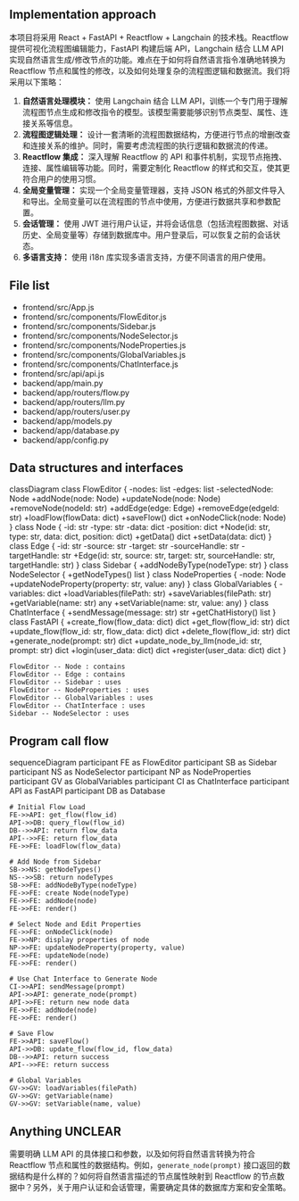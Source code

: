 ## Implementation approach

本项目将采用 React + FastAPI + Reactflow + Langchain 的技术栈。Reactflow 提供可视化流程图编辑能力，FastAPI 构建后端 API，Langchain 结合 LLM API 实现自然语言生成/修改节点的功能。难点在于如何将自然语言指令准确地转换为 Reactflow 节点和属性的修改，以及如何处理复杂的流程图逻辑和数据流。我们将采用以下策略：

1.  **自然语言处理模块：** 使用 Langchain 结合 LLM API，训练一个专门用于理解流程图节点生成和修改指令的模型。该模型需要能够识别节点类型、属性、连接关系等信息。
2.  **流程图逻辑处理：** 设计一套清晰的流程图数据结构，方便进行节点的增删改查和连接关系的维护。同时，需要考虑流程图的执行逻辑和数据流的传递。
3.  **Reactflow 集成：** 深入理解 Reactflow 的 API 和事件机制，实现节点拖拽、连接、属性编辑等功能。同时，需要定制化 Reactflow 的样式和交互，使其更符合用户的使用习惯。
4.  **全局变量管理：** 实现一个全局变量管理器，支持 JSON 格式的外部文件导入和导出。全局变量可以在流程图的节点中使用，方便进行数据共享和参数配置。
5.  **会话管理：** 使用 JWT 进行用户认证，并将会话信息（包括流程图数据、对话历史、全局变量等）存储到数据库中。用户登录后，可以恢复之前的会话状态。
6.  **多语言支持：** 使用 i18n 库实现多语言支持，方便不同语言的用户使用。

## File list

- frontend/src/App.js
- frontend/src/components/FlowEditor.js
- frontend/src/components/Sidebar.js
- frontend/src/components/NodeSelector.js
- frontend/src/components/NodeProperties.js
- frontend/src/components/GlobalVariables.js
- frontend/src/components/ChatInterface.js
- frontend/src/api/api.js
- backend/app/main.py
- backend/app/routers/flow.py
- backend/app/routers/llm.py
- backend/app/routers/user.py
- backend/app/models.py
- backend/app/database.py
- backend/app/config.py

## Data structures and interfaces


classDiagram
    class FlowEditor {
        -nodes: list
        -edges: list
        -selectedNode: Node
        +addNode(node: Node)
        +updateNode(node: Node)
        +removeNode(nodeId: str)
        +addEdge(edge: Edge)
        +removeEdge(edgeId: str)
        +loadFlow(flowData: dict)
        +saveFlow() dict
        +onNodeClick(node: Node)
    }
    class Node {
        -id: str
        -type: str
        -data: dict
        -position: dict
        +Node(id: str, type: str, data: dict, position: dict)
        +getData() dict
        +setData(data: dict)
    }
    class Edge {
        -id: str
        -source: str
        -target: str
        -sourceHandle: str
        -targetHandle: str
        +Edge(id: str, source: str, target: str, sourceHandle: str, targetHandle: str)
    }
    class Sidebar {
        +addNodeByType(nodeType: str)
    }
    class NodeSelector {
        +getNodeTypes() list
    }
    class NodeProperties {
        -node: Node
        +updateNodeProperty(property: str, value: any)
    }
    class GlobalVariables {
        -variables: dict
        +loadVariables(filePath: str)
        +saveVariables(filePath: str)
        +getVariable(name: str) any
        +setVariable(name: str, value: any)
    }
    class ChatInterface {
        +sendMessage(message: str) str
        +getChatHistory() list
    }
    class FastAPI {
        +create_flow(flow_data: dict) dict
        +get_flow(flow_id: str) dict
        +update_flow(flow_id: str, flow_data: dict) dict
        +delete_flow(flow_id: str) dict
        +generate_node(prompt: str) dict
        +update_node_by_llm(node_id: str, prompt: str) dict
        +login(user_data: dict) dict
        +register(user_data: dict) dict
    }

    FlowEditor -- Node : contains
    FlowEditor -- Edge : contains
    FlowEditor -- Sidebar : uses
    FlowEditor -- NodeProperties : uses
    FlowEditor -- GlobalVariables : uses
    FlowEditor -- ChatInterface : uses
    Sidebar -- NodeSelector : uses


## Program call flow


sequenceDiagram
    participant FE as FlowEditor
    participant SB as Sidebar
    participant NS as NodeSelector
    participant NP as NodeProperties
    participant GV as GlobalVariables
    participant CI as ChatInterface
    participant API as FastAPI
    participant DB as Database

    # Initial Flow Load
    FE->>API: get_flow(flow_id)
    API->>DB: query_flow(flow_id)
    DB-->>API: return flow_data
    API-->>FE: return flow_data
    FE->>FE: loadFlow(flow_data)

    # Add Node from Sidebar
    SB->>NS: getNodeTypes()
    NS-->>SB: return nodeTypes
    SB->>FE: addNodeByType(nodeType)
    FE->>FE: create Node(nodeType)
    FE->>FE: addNode(node)
    FE->>FE: render()

    # Select Node and Edit Properties
    FE->>FE: onNodeClick(node)
    FE->>NP: display properties of node
    NP->>FE: updateNodeProperty(property, value)
    FE->>FE: updateNode(node)
    FE->>FE: render()

    # Use Chat Interface to Generate Node
    CI->>API: sendMessage(prompt)
    API->>API: generate_node(prompt)
    API->>FE: return new node data
    FE->>FE: addNode(node)
    FE->>FE: render()

    # Save Flow
    FE->>API: saveFlow()
    API->>DB: update_flow(flow_id, flow_data)
    DB-->>API: return success
    API-->>FE: return success

    # Global Variables
    GV->>GV: loadVariables(filePath)
    GV->>GV: getVariable(name)
    GV->>GV: setVariable(name, value)


## Anything UNCLEAR

需要明确 LLM API 的具体接口和参数，以及如何将自然语言转换为符合 Reactflow 节点和属性的数据结构。例如，`generate_node(prompt)` 接口返回的数据结构是什么样的？如何将自然语言描述的节点属性映射到 Reactflow 的节点数据中？另外，关于用户认证和会话管理，需要确定具体的数据库方案和安全策略。

